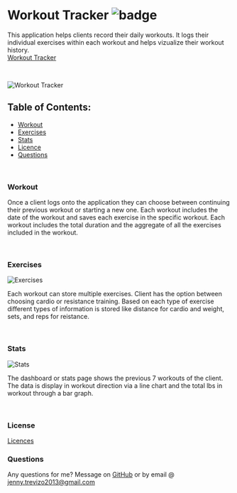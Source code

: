 # Workout Tracker ![badge](https://img.shields.io/badge/license-MIT-yellow.svg)
This application helps clients record their daily workouts. It logs their individual exercises within each workout and helps vizualize their workout history.
<br>
[Workout Tracker](https://morning-tundra-92679.herokuapp.com/)

<br>

![Workout Tracker](https://user-images.githubusercontent.com/78758382/118316526-8d281e00-b4bc-11eb-880c-2ef2e8d62726.png)


## Table of Contents:
  * [Workout](#search)
  * [Exercises](#recipes)
  * [Stats](#favorites)
  * [Licence](#license)
  * [Questions](#questions)
<br>

### Workout


Once a client logs onto the application they can choose between continuing their previous workout or starting a new one. Each workout includes the date of the workout and saves each exercise in the specific workout. Each workout includes the total duration and the aggregate of all the exercises included in the workout.


<br>

### Exercises

![Exercises](https://user-images.githubusercontent.com/78758382/118316598-a4670b80-b4bc-11eb-9139-b81e2a5eb574.png)


Each workout can store multiple exercises. Client has the option between choosing cardio or resistance training. Based on each type of exercise different types of information is stored like distance for cardio and weight, sets, and reps for reistance. 

<br>

### Stats

![Stats](https://user-images.githubusercontent.com/78758382/118316627-adf07380-b4bc-11eb-8e17-0eec759a2294.png)

The dashboard or stats page shows the previous 7 workouts of the client. The data is display in workout direction via a line chart and the total lbs in workout through a bar graph.

<br>


### License
[Licences](https://opensource.org/licenses/MIT)
<br>

### Questions
Any questions for me? Message  on [GitHub](https://github.com/jtrevz) or by email @ jenny.trevizo2013@gmail.com
